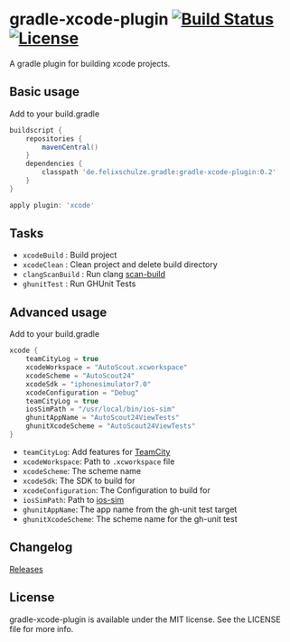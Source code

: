 # gradle-xcode-plugin [![Build Status](https://travis-ci.org/x2on/gradle-xcode-plugin.png)](https://travis-ci.org/x2on/gradle-xcode-plugin) [![License](https://go-shields.herokuapp.com/license-MIT-blue.png)](http://opensource.org/licenses/MIT)

A gradle plugin for building xcode projects.

## Basic usage

Add to your build.gradle

```gradle
buildscript {
    repositories {
        mavenCentral()
    }
    dependencies {
        classpath 'de.felixschulze.gradle:gradle-xcode-plugin:0.2'
    }
}

apply plugin: 'xcode'
```

## Tasks

* `xcodeBuild` : Build project
* `xcodeClean` : Clean project and delete build directory
* `clangScanBuild` : Run clang [scan-build](http://clang-analyzer.llvm.org/scan-build.html)
* `ghunitTest` : Run GHUnit Tests

## Advanced usage

Add to your build.gradle

```gradle
xcode {
    teamCityLog = true
    xcodeWorkspace = "AutoScout.xcworkspace"
    xcodeScheme = "AutoScout24"
    xcodeSdk = "iphonesimulator7.0"
    xcodeConfiguration = "Debug"
    teamCityLog = true
    iosSimPath = "/usr/local/bin/ios-sim"
    ghunitAppName = "AutoScout24ViewTests"
    ghunitXcodeScheme = "AutoScout24ViewTests"
}
```

* `teamCityLog`: Add features for [TeamCity](http://www.jetbrains.com/teamcity/)
* `xcodeWorkspace`: Path to `.xcworkspace` file
* `xcodeScheme`: The scheme name
* `xcodeSdk`: The SDK to build for
* `xcodeConfiguration`: The Configuration to build for
* `iosSimPath`: Path to [ios-sim](https://github.com/phonegap/ios-sim)
* `ghunitAppName`: The app name from the gh-unit test target
* `ghunitXcodeScheme`: The scheme name for the gh-unit test

## Changelog

[Releases](https://github.com/x2on/gradle-xcode-plugin/releases)

## License

gradle-xcode-plugin is available under the MIT license. See the LICENSE file for more info.
